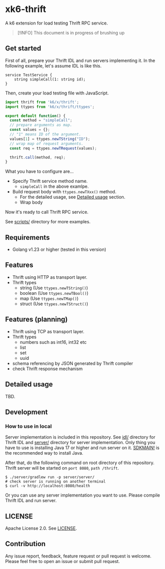 # xk6-thrift

A k6 extension for load testing Thrift RPC service.

> [!INFO]
> This document is in progress of brushing up

## Get started

First of all, prepare your Thrift IDL and run servers implementing it.
In the following example, let's assume IDL is like this.

```thrift
service TestService {
    string simpleCall(1: string id);
}
```

Then, create your load testing file with JavaScript.

```javascript
import thrift from 'k6/x/thrift';
import ttypes from 'k6/x/thrift/ttypes';

export default function() {
  const method = "simpleCall";
  // prepare arguments as map.
  const values = {};
  // "1" means ID of the argument.
  values[1] = ttypes.newTString("ID");
  // wrap map of request arguments.
  const req = ttypes.newTRequest(values);

  thrift.call(method, req);
}
```

What you have to configure are...
- Specify Thrift service method name.
  - `simpleCall` in the above examlpe.
- Build request body with `ttypes.newTXxx()` method.
  - For the detailed usage, see [Detailed usage](#detailed-usage) section.
  - Wrap body 

Now it's ready to call Thrift RPC service.

See [scripts/](./scripts/) directory for more examples.

## Requirements

- Golang v1.23 or higher (tested in this version)

## Features

- Thrift using HTTP as transport layer.
- Thrift types
  - string (Use `ttypes.newTString()`)
  - boolean (Use `ttypes.newTBool()`)
  - map (Use `ttypes.newTMap()`)
  - struct (Use `ttypes.newTStruct()`)

## Features (planning)

- Thrift using TCP as transport layer.
- Thrift types
  - numbers such as int16, int32 etc
  - list
  - set
  - uuid
- schema referencing by JSON generated by Thrift compiler
- check Thrift response mechanism

## Detailed usage

TBD.

## Development

### How to use in local

Server implementation is included in this repository.
See [idl/](./idl/) directory for Thrift IDL and [server/](./server/) directory for server implementation.
Only thing you have to use is installing Java 17 or higher and run server on it.
[SDKMAIN!](https://sdkman.io/) is the recommended way to install Java.

After that, do the following command on root directory of this repository.
Thrift server will be started on `port 8080`, `path /thrift`.

```shell
$ ./server/gradlew run -p server/server/
# check server is running on another terminal
$ curl -v http://localhost:8080/health
```

Or you can use any server implementation you want to use.
Please compile Thrift IDL and run server.

## LICENSE

Apache License 2.0. See [LICENSE](./LICENSE).

## Contribution

Any issue report, feedback, feature request or pull request is welcome.
Please feel free to open an issue or submit pull request.

